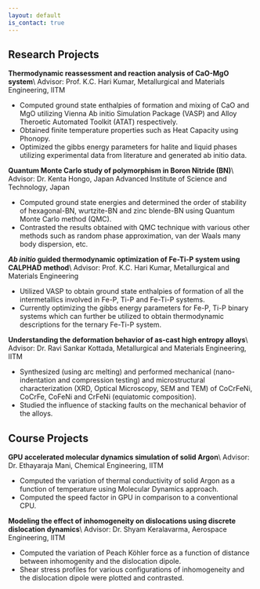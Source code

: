 ```yaml
---
layout: default
is_contact: true
---
```


## Research Projects
**Thermodynamic reassessment and reaction analysis of CaO-MgO system**\\
Advisor: Prof. K.C. Hari Kumar, Metallurgical and Materials Engineering, IITM
* Computed ground state enthalpies of formation and mixing of CaO and MgO utilizing Vienna Ab initio Simulation Package (VASP) and Alloy Theroetic Automated Toolkit (ATAT) respectively.
* Obtained finite temperature properties such as Heat Capacity using Phonopy.
* Optimized the gibbs energy parameters for halite and liquid phases utilizing experimental data from literature and generated ab initio data.

**Quantum Monte Carlo study of polymorphism in Boron Nitride (BN)**\\
Advisor: Dr. Kenta Hongo, Japan Advanced Institute of Science and Technology, Japan
* Computed ground state energies and determined the order of stability of hexagonal-BN, wurtzite-BN and zinc blende-BN using Quantum Monte Carlo method (QMC).
* Contrasted the results obtained with QMC technique with various other methods such as random phase approximation, van der Waals many body dispersion, etc.

***Ab initio* guided thermodynamic optimization of Fe-Ti-P system using CALPHAD method**\\
Advisor: Prof. K.C. Hari Kumar, Metallurgical and Materials Engineering
* Utilized VASP to obtain ground state enthalpies of formation of all the intermetallics involved in Fe-P, Ti-P and Fe-Ti-P systems.
* Currently optimizing the gibbs energy parameters for Fe-P, Ti-P binary systems which can further be utilized to obtain thermodynamic descriptions for the ternary Fe-Ti-P system.

**Understanding the deformation behavior of as-cast high entropy alloys**\\
Advisor: Dr. Ravi Sankar Kottada, Metallurgical and Materials Engineering, IITM
* Synthesized (using arc melting) and performed mechanical (nano-indentation and compression testing) and microstructural characterization (XRD, Optical Microscopy, SEM and TEM) of CoCrFeNi, CoCrFe, CoFeNi and CrFeNi (equiatomic composition).
* Studied the influence of stacking faults on the mechanical behavior of the alloys.

## Course Projects

**GPU accelerated molecular dynamics simulation of solid Argon**\\
Advisor: Dr. Ethayaraja Mani, Chemical Engineering, IITM
* Computed the variation of thermal conductivity of solid Argon as a function of temperature using Molecular Dynamics approach.
* Computed the speed factor in GPU in comparison to a conventional CPU.

**Modeling the effect of inhomogeneity on dislocations using discrete dislocation dynamics**\\
Advisor: Dr. Shyam Keralavarma, Aerospace Engineering, IITM
* Computed the variation of Peach Köhler force as a function of distance between inhomogenity and the dislocation dipole.
* Shear stress profiles for various configurations of inhomogeneity and the dislocation dipole were plotted and contrasted.
